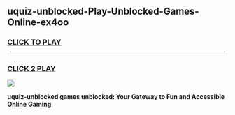 
## uquiz-unblocked-Play-Unblocked-Games-Online-ex4oo
<h3>
<a href="https://premium76.site?title=uquiz-unblocked&ref=25A">CLICK TO PLAY</a></h3>
<hr>

<h3>
<a href="https://premium76.site?title=uquiz-unblocked&ref=25A">CLICK 2 PLAY</a>
  
</h3>

<a href="https://premium76.site?title=uquiz-unblocked&ref=25A"><img src="https://clearcache.store/games.png"></a>


**uquiz-unblocked games unblocked: Your Gateway to Fun and Accessible Online Gaming**
